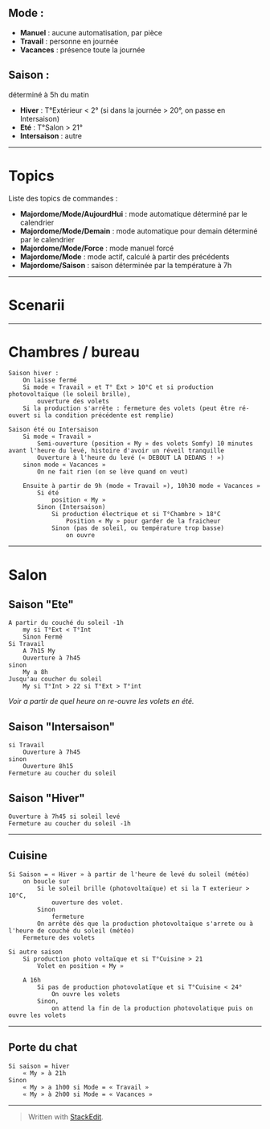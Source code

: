 Mode :
------
 - **Manuel** : aucune automatisation, par pièce
 - **Travail** : personne en journée
 - **Vacances** : présence toute la journée

Saison :
--------
déterminé à 5h du matin
 - **Hiver** : T°Extérieur < 2° (si dans la journée > 20°, on passe en Intersaison)
 - **Eté** : T°Salon > 21° 	
 - **Intersaison** : autre

----------
Topics
======
Liste des topics de commandes :

 - **Majordome/Mode/AujourdHui** : mode automatique déterminé par le calendrier
 - **Majordome/Mode/Demain** : mode automatique pour demain déterminé par le calendrier
 - **Majordome/Mode/Force** : mode manuel forcé
 - **Majordome/Mode** : mode actif, calculé à partir des précédents
 - **Majordome/Saison** : saison déterminée par la température à 7h

----------
Scenarii
========
----------
Chambres / bureau
==========
	Saison hiver :
		On laisse fermé
		Si mode « Travail » et T° Ext > 10°C et si production photovoltaïque (le soleil brille),
			ouverture des volets
		Si la production s'arrête : fermeture des volets (peut être ré-ouvert si la condition précédente est remplie)

	Saison été ou Intersaison
		Si mode « Travail »
			Semi-ouverture (position « My » des volets Somfy) 10 minutes avant l'heure du levé, histoire d'avoir un réveil tranquille
			Ouverture à l'heure du levé (« DEBOUT LA DEDANS ! »)
		sinon mode « Vacances »
			On ne fait rien (on se lève quand on veut)

		Ensuite à partir de 9h (mode « Travail »), 10h30 mode « Vacances »
			Si été
				position « My »
			Sinon (Intersaison)
				Si production électrique et si T°Chambre > 18°C
					Position « My » pour garder de la fraicheur
				Sinon (pas de soleil, ou température trop basse)
					on ouvre

----------
Salon
=====
Saison "Ete"
----

	A partir du couché du soleil -1h
		my si T°Ext < T°Int
		Sinon Fermé
	Si Travail
		A 7h15 My
		Ouverture à 7h45
	sinon
		My a 8h
	Jusqu'au coucher du soleil
		My si T°Int > 22 si T°Ext > T°int 

*Voir a partir de quel heure on re-ouvre les volets en été.*

Saison "Intersaison"
--------------------
	si Travail
		Ouverture à 7h45
	sinon
		Ouverture 8h15
	Fermeture au coucher du soleil

Saison "Hiver"
---------
	Ouverture à 7h45 si soleil levé
	Fermeture au coucher du soleil -1h


----------
Cuisine
-------
	Si Saison = « Hiver » à partir de l'heure de levé du soleil (météo)
		on boucle sur
			Si le soleil brille (photovoltaïque) et si la T exterieur > 10°C,
				ouverture des volet.
			Sinon
				fermeture
			On arrête dès que la production photovoltaïque s'arrete ou à l'heure de couché du soleil (météo)
		Fermeture des volets

	Si autre saison
		Si production photo voltaïque et si T°Cuisine > 21
			Volet en position « My »

		A 16h
			Si pas de production photovolatïque et si T°Cuisine < 24°
				On ouvre les volets
			Sinon,
				on attend la fin de la production photovolatique puis on ouvre les volets

----------
Porte du chat
-------------
	Si saison = hiver
		« My » à 21h
	Sinon
		« My » a 1h00 si Mode = « Travail »
		« My » à 2h00 si Mode = « Vacances »

---------
> Written with [StackEdit](https://stackedit.io/).
